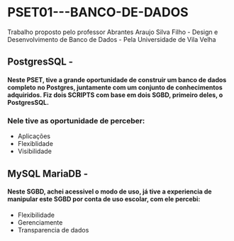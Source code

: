 # PSET01---BANCO-DE-DADOS
Trabalho proposto pelo professor Abrantes Araujo Silva Filho - Design e Desenvolvimento de Banco de Dados - Pela Universidade de Vila Velha
## PostgresSQL - 
#### Neste PSET, tive a grande oportunidade de construir um banco de dados completo no Postgres, juntamente com um conjunto de conhecimentos adquiridos. Fiz dois SCRIPTS com base em dois SGBD, primeiro deles, o PostgresSQL.
### Nele tive as oportunidade de perceber:
+ Aplicações
+ Flexiblidade
+ Visibilidade
## MySQL MariaDB - 
#### Neste SGBD, achei acessivel o modo de uso, já tive a experiencia de manipular este SGBD por conta de uso escolar, com ele percebi:
+ Flexibilidade
+ Gerenciamente
+ Transparencia de dados


